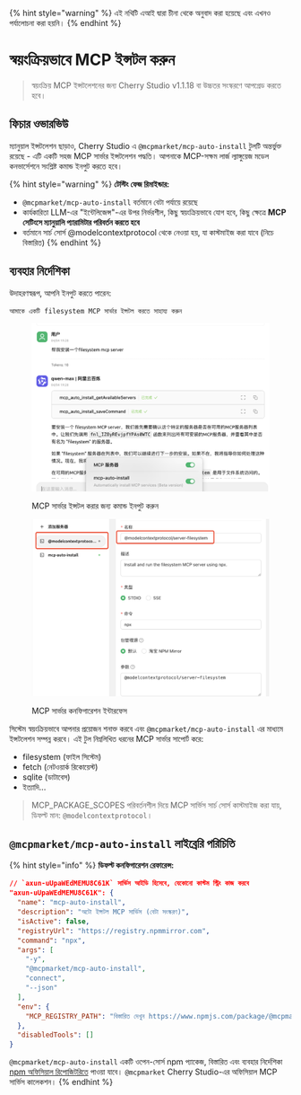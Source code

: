 
{% hint style="warning" %}
এই নথিটি এআই দ্বারা চীনা থেকে অনুবাদ করা হয়েছে এবং এখনও পর্যালোচনা করা হয়নি।
{% endhint %}

# স্বয়ংক্রিয়ভাবে MCP ইন্সটল করুন

> স্বয়ংক্রিয় MCP ইন্সটলেশনের জন্য Cherry Studio v1.1.18 বা উচ্চতর সংস্করণে আপগ্রেড করতে হবে।

## ফিচার ওভারভিউ

ম্যানুয়াল ইন্সটলেশন ছাড়াও, Cherry Studio এ `@mcpmarket/mcp-auto-install` টুলটি অন্তর্ভুক্ত রয়েছে - এটি একটি সহজ MCP সার্ভার ইন্সটলেশন পদ্ধতি। আপনাকে MCP-সক্ষম লার্জ ল্যাঙ্গুয়েজ মডেল কনভার্সেশনে সংশ্লিষ্ট কমান্ড ইনপুট করতে হবে।

{% hint style="warning" %}
**টেস্টিং ফেজ রিমাইন্ডার:**

* `@mcpmarket/mcp-auto-install` বর্তমানে বেটা পর্যায়ে রয়েছে
* কার্যকারিতা LLM-এর "ইন্টেলিজেন্স"-এর উপর নির্ভরশীল, কিছু স্বয়ংক্রিয়ভাবে যোগ হবে, কিছু ক্ষেত্রে **MCP সেটিংসে ম্যানুয়ালি প্যারামিটার পরিবর্তন করতে হবে**
* বর্তমানে সার্চ সোর্স @modelcontextprotocol থেকে নেওয়া হয়, যা কাস্টমাইজ করা যাবে (নিচে বিস্তারিত)
{% endhint %}

## ব্যবহার নির্দেশিকা

উদাহরণস্বরূপ, আপনি ইনপুট করতে পারেন:

```
আমাকে একটি filesystem MCP সার্ভার ইন্সটল করতে সাহায্য করুন
```

<figure><img src="../../.gitbook/assets/mcp-auto-install_shot1.png" alt=""><figcaption><p>MCP সার্ভার ইন্সটল করার জন্য কমান্ড ইনপুট করুন</p></figcaption></figure>

<figure><img src="../../.gitbook/assets/mcp-auto-install_shot2.png" alt=""><figcaption><p>MCP সার্ভার কনফিগারেশন ইন্টারফেস</p></figcaption></figure>

সিস্টেম স্বয়ংক্রিয়ভাবে আপনার প্রয়োজন শনাক্ত করবে এবং `@mcpmarket/mcp-auto-install` এর মাধ্যমে ইন্সটলেশন সম্পন্ন করবে। এই টুল নিম্নলিখিত ধরনের MCP সার্ভার সাপোর্ট করে:
* filesystem (ফাইল সিস্টেম)
* fetch (নেটওয়ার্ক রিকোয়েস্ট)
* sqlite (ডাটাবেস)
* ইত্যাদি...

> MCP_PACKAGE_SCOPES পরিবর্তনশীল দিয়ে MCP সার্ভিস সার্চ সোর্স কাস্টমাইজ করা যায়, ডিফল্ট মান: `@modelcontextprotocol`।

## `@mcpmarket/mcp-auto-install` লাইব্রেরি পরিচিতি

{% hint style="info" %}
**ডিফল্ট কনফিগারেশন রেফারেন্স:**

```json
// `axun-uUpaWEdMEMU8C61K` সার্ভিস আইডি হিসেবে, যেকোনো কাস্টম স্ট্রিং কাজ করবে
"axun-uUpaWEdMEMU8C61K": {
  "name": "mcp-auto-install",
  "description": "অটো ইন্সটল MCP সার্ভিস (বেটা সংস্করণ)",
  "isActive": false,
  "registryUrl": "https://registry.npmmirror.com",
  "command": "npx",
  "args": [
    "-y",
    "@mcpmarket/mcp-auto-install",
    "connect",
    "--json"
  ],
  "env": {
    "MCP_REGISTRY_PATH": "বিস্তারিত দেখুন https://www.npmjs.com/package/@mcpmarket/mcp-auto-install"
  },
  "disabledTools": []
}
```

`@mcpmarket/mcp-auto-install` একটি ওপেন-সোর্স npm প্যাকেজ, বিস্তারিত এবং ব্যবহার নির্দেশিকা [npm অফিসিয়াল রিপোজিটরিতে](https://www.npmjs.com/package/@mcpmarket/mcp-auto-install) পাওয়া যাবে। `@mcpmarket` Cherry Studio-এর অফিসিয়াল MCP সার্ভিস কালেকশন।
{% endhint %}